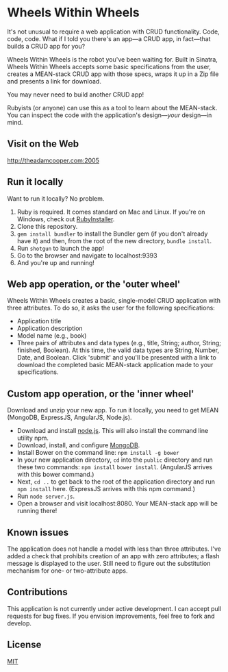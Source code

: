 # Wheels Within Wheels
It's not unusual to require a web application with CRUD functionality. Code, code, code. What if I told you there's an app&mdash;a CRUD app, in fact&mdash;that builds a CRUD app for you? 

Wheels Within Wheels is the robot you've been waiting for. Built in Sinatra, Wheels Within Wheels accepts some basic specifications from the user, creates a MEAN-stack CRUD app with those specs, wraps it up in a Zip file and presents a link for download.

You may never need to build another CRUD app!

Rubyists (or anyone) can use this as a tool to learn about the MEAN-stack. You can inspect the code with the application's design&mdash;*your* design&mdash;in mind.

## Visit on the Web
http://theadamcooper.com:2005

## Run it locally
Want to run it locally? No problem.

1. Ruby is required. It comes standard on Mac and Linux. If you're on Windows, check out [RubyInstaller](https://rubyinstaller.org/).
2. Clone this repository.
3. `gem install bundler` to install the Bundler gem (if you don't already have it) and then, from the root of the new directory, `bundle install`.
4. Run `shotgun` to launch the app!
5. Go to the browser and navigate to localhost:9393
6. And you're up and running!

## Web app operation, or the 'outer wheel'
Wheels Within Wheels creates a basic, single-model CRUD application with three attributes. To do so, it asks the user for the following specifications:
* Application title
* Application description
* Model name (e.g., book)
* Three pairs of attributes and data types (e.g., title, String; author, String; finished, Boolean). At this time, the valid data types are String, Number, Date, and Boolean.
Click 'submit' and you'll be presented with a link to download the completed basic MEAN-stack application made to your specifications. 

## Custom app operation, or the 'inner wheel'
Download and unzip your new app. To run it locally, you need to get MEAN (MongoDB, ExpressJS, AngularJS, Node.js).
* Download and install [node.js](https://nodejs.org). This will also install the command line utility npm.
* Download, install, and configure [MongoDB](https://www.mongodb.com/download-center?jmp=nav#community).
* Install Bower on the command line: `npm install -g bower`
* In your new application directory, `cd` into the `public` directory and run these two commands: `npm install` `bower install`. (AngularJS arrives with this bower command.)
* Next, `cd ..` to get back to the root of the application directory and run `npm install` here. (ExpressJS arrives with this npm command.)
* Run `node server.js`. 
* Open a browser and visit localhost:8080. Your MEAN-stack app will be running there!

## Known issues
The application does not handle a model with less than three attributes. I've added a check that prohibits creation of an app with zero attributes; a flash message is displayed to the user. Still need to figure out the substitution mechanism for one- or two-attribute apps.

## Contributions
This application is not currently under active development. I can accept pull requests for bug fixes. If you envision improvements, feel free to fork and develop.

## License
[MIT](https://github.com/amcooper/wheels-within-wheels/blob/master/LICENSE)